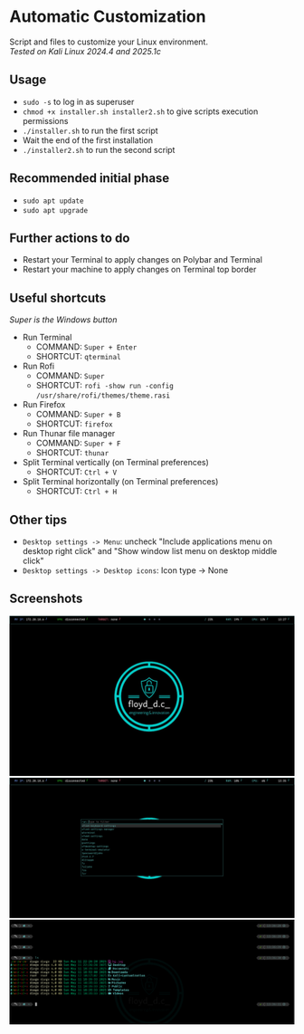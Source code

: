 # Automatic Customization
Script and files to customize your Linux environment.<br> 
_Tested on Kali Linux 2024.4 and 2025.1c_

## Usage
- `sudo -s` to log in as superuser
- `chmod +x installer.sh installer2.sh` to give scripts execution permissions
- `./installer.sh` to run the first script
- Wait the end of the first installation
- `./installer2.sh` to run the second script

## Recommended initial phase
- `sudo apt update`
- `sudo apt upgrade`

## Further actions to do
- Restart your Terminal to apply changes on Polybar and Terminal
- Restart your machine to apply changes on Terminal top border

## Useful shortcuts 
_Super is the Windows button_
- Run Terminal
  - COMMAND: `Super + Enter`
  - SHORTCUT: `qterminal`
- Run Rofi
  - COMMAND: `Super`
  - SHORTCUT: `rofi -show run -config /usr/share/rofi/themes/theme.rasi`
- Run Firefox
  - COMMAND: `Super + B`
  - SHORTCUT: `firefox`
- Run Thunar file manager
  - COMMAND: `Super + F`
  - SHORTCUT: `thunar` 
- Split Terminal vertically (on Terminal preferences)
  - SHORTCUT: `Ctrl + V` 
- Split Terminal horizontally (on Terminal preferences)
  - SHORTCUT: `Ctrl + H` 

## Other tips
- `Desktop settings -> Menu`: uncheck "Include applications menu on desktop right click" and "Show window list menu on desktop middle click"
- `Desktop settings -> Desktop icons`: Icon type -> None

## Screenshots
<img src="screenshots/screenshotDesktop.png" alt="screenshotDesktop">
<img src="screenshots/screenshotRofi.png" alt="screenshotRofi">
<img src="screenshots/screenshotTerminal.png" alt="screenshotTerminal">